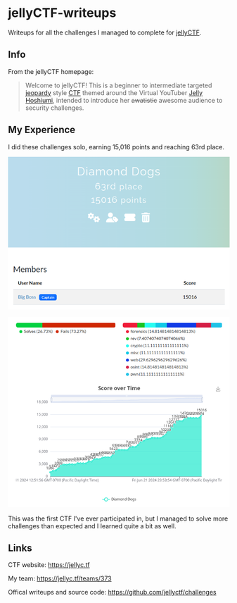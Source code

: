 # jellyCTF-writeups

Writeups for all the challenges I managed to complete for [jellyCTF](https://jellyc.tf).

## Info

From the jellyCTF homepage:

> Welcome to jellyCTF! This is a beginner to intermediate targeted [jeopardy](https://ctftime.org/ctf-wtf/) style [CTF](https://en.wikipedia.org/wiki/Capture_the_flag_(cybersecurity)) themed around the Virtual YouTuber [Jelly Hoshiumi](https://www.youtube.com/@JellyHoshiumi), intended to introduce her ~~awatistic~~ awesome audience to security challenges.

## My Experience

I did these challenges solo, earning 15,016 points and reaching 63rd place.

![my team](./images/team.png "my team")

![my score](./images/score.png "my score")

This was the first CTF I've ever participated in, but I managed to solve more challenges than expected and I learned quite a bit as well.

## Links

CTF website: https://jellyc.tf

My team: https://jellyc.tf/teams/373

Offical writeups and source code: https://github.com/jellyctf/challenges